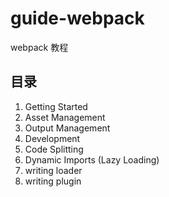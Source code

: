 # guide-webpack

webpack 教程

## 目录

1. Getting Started
2. Asset Management
3. Output Management
4. Development 
5. Code Splitting 
6. Dynamic Imports (Lazy Loading)
7. writing loader
8. writing plugin
